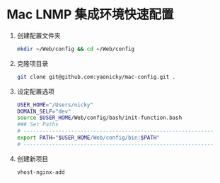 # Mac LNMP 集成环境快速配置

1. 创建配置文件夹

   ```bash
   mkdir ~/Web/config && cd ~/Web/config
   ```

2. 克隆项目录

   ```bash
   git clone git@github.com:yaonicky/mac-config.git .
   ```

3. 设定配置选项

   ```bash
   USER_HOME="/Users/nicky"
   DOMAIN_SELF="dev"
   source $USER_HOME/Web/config/bash/init-function.bash
   ### Set Paths
   # ------------------------------------------------------------
   export PATH="$USER_HOME/Web/config/bin:$PATH"
   # ------------------------------------------------------------
   ```

4. 创建新项目

   ```bash
   vhost-nginx-add
   ```

   
